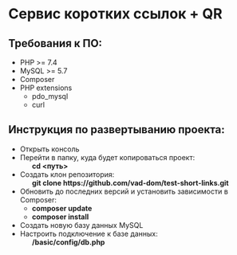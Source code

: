<h1>Сервис коротких ссылок + QR</h1>

<h2>Требования к ПО:</h2>
<ul>
  <li>PHP >= 7.4</li>
  <li>MySQL >= 5.7</li>
  <li>Composer</li>
  <li>
    PHP extensions
    <ul>
      <li>pdo_mysql</li>
      <li>curl</li>
    </ul>
  </li>
</ul>

<h2>Инструкция по развертыванию проекта:</h2>
<ul>
  <li>Открыть консоль</li>
  <li>
    Перейти в папку, куда будет копироваться проект:
    <ul>
      <b>cd <путь></b>
    </ul>
  </li>
  <li>
    Создать клон репозитория: 
    <ul>
      <b>git clone https://github.com/vad-dom/test-short-links.git</b>
    </ul>
  </li>
  <li>
    Обновить до последних версий и установить зависимости в Composer: 
    <ul>
      <li><b>composer update</b></li>
      <li><b>composer install</b></li>
    </ul>
  </li>
  <li>Создать новую базу данных MySQL</li>
  <li>
    Настроить подключение к базе данных:
    <ul>
      <b>/basic/config/db.php</b>
    </ul>
  </li>
</ul>

